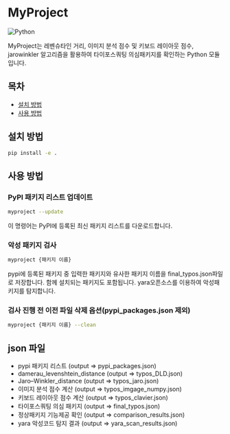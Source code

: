 # MyProject
![Python](https://img.shields.io/badge/Python-3.10%2B-blue)


MyProject는 레벤슈타인 거리, 이미지 분석 점수 및 키보드 레이아웃 점수, jarowinkler 알고리즘을 활용하여 타이포스쿼팅 의심패키지를 확인하는 Python 모듈입니다.

## 목차
- [설치 방법](#설치-방법)
- [사용 방법](#사용-방법)

## 설치 방법
```bash
pip install -e .
```
## 사용 방법

### PyPI 패키지 리스트 업데이트
```bash
myproject --update
```
이 명령어는 PyPI에 등록된 최신 패키지 리스트를 다운로드합니다.

### 악성 패키지 검사
```bash
myproject {패키지 이름}
```
pypi에 등록된 패키지 중 입력한 패키지와 유사한 패키지 이름을 final_typos.json파일로 저장합니다. 함께 설치되는 패키지도 포함됩니다.
yara오픈소스를 이용하여 악성패키지를 탐지합니다.

### 검사 진행 전 이전 파일 삭제 옵션(pypi_packages.json 제외)
```bash
myproject {패키지 이름} --clean
```

## json 파일
- pypi 패키지 리스트 (output => pypi_packages.json)
- damerau_levenshtein_distance (output => typos_DLD.json)
- Jaro–Winkler_distance (output => typos_jaro.json)
- 이미지 분석 점수 계산 (output => typos_imgage_numpy.json) 
- 키보드 레이아웃 점수 계산 (output => typos_clavier.json)
- 타이포스쿼팅 의심 패키지 (output => final_typos.json)
- 정상패키지 기능제공 확인 (output => comparison_results.json)
- yara 악성코드 탐지 결과 (output => yara_scan_results.json)
